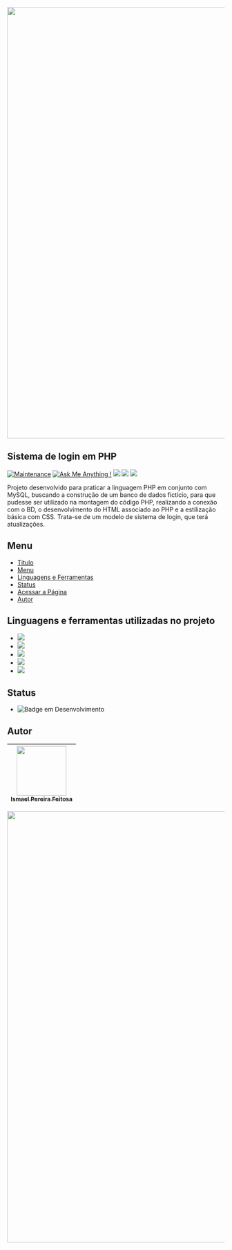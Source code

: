 <img width=1000 src = 'https://capsule-render.vercel.app/api?type=waving&height=250&color=0:0194DD,100:050F2C&text=Sistema%20de%20login&section=header&reversal=false&textBg=false&fontColor=ffffff&animation=twinkling&descAlign=84&descAlignY=86'>

## Sistema de login em PHP

[![Maintenance](https://img.shields.io/badge/Atualizado%3F-Sim-green.svg)](https://GitHub.com/Naereen/StrapDown.js/graphs/commit-activity)
[![Ask Me Anything !](https://img.shields.io/badge/Pergunte%20-Qualquer_detalhe-1abc9c.svg)](https://GitHub.com/Naereen/ama)
<img src="https://badgen.net/github/commits/ismapereira/pagina-de-login-modelo">
<img src="https://badgen.net/github/last-commit/ismapereira/pagina-de-login-modelo">
<img src="https://badgen.net/github/watchers/ismapereira/pagina-de-login-modelo">

<p>Projeto desenvolvido para praticar a linguagem PHP em conjunto com MySQL, buscando a construção de um banco de dados fictício, para que pudesse ser utilizado na montagem do código PHP, realizando a conexão com o BD, o desenvolvimento do HTML associado ao PHP e a estilização básica com CSS. Trata-se de um modelo de sistema de login, que terá atualizações.</p>


## Menu

- [Titulo](#Sistema-de-login-em-PHP)
- [Menu](#Menu)
- [Linguagens e Ferramentas](#Linguagens-e-ferramentas-utilizadas-no-projeto)
- [Status](#Status)
- [Acessar a Página](#Acessar)
- [Autor](#Autor)

## Linguagens e ferramentas utilizadas no projeto

- <img src="https://img.shields.io/badge/PHP-777BB4?style=for-the-badge&logo=php&logoColor=white">

- <img src="https://img.shields.io/badge/MySQL-005C84?style=for-the-badge&logo=mysql&logoColor=whit">

- <img src="https://img.shields.io/badge/HTML5-E34F26?style=for-the-badge&logo=html5&logoColor=white">

- <img src="https://img.shields.io/badge/CSS3-1572B6?style=for-the-badge&logo=css3&logoColor=white">

- <img src="https://img.shields.io/badge/VSCode-0078D4?style=for-the-badge&logo=visual%20studio%20code&logoColor=white">

## Status 
- ![Badge em Desenvolvimento](http://img.shields.io/static/v1?label=STATUS&message=EM%20ATUALIZAÇÃO&color=GREEN&style=for-the-badge)

## Autor

| [<img loading="lazy" src="https://avatars.githubusercontent.com/u/159736684?v=4" width=115><br><sub>Ismael Pereira Feitosa</sub>](https://github.com/ismapereira) |
|--|

<img width=1000 src = 'https://capsule-render.vercel.app/api?type=waving&height=250&color=0:050F2C,100:0194DD&section=footer&reversal=false&textBg=false&fontColor=ffffff&animation=twinkling&descAlign=84&descAlignY=86'>
